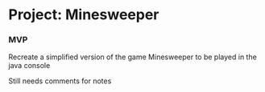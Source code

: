 # Project: Minesweeper
### MVP
Recreate a simplified version of the game Minesweeper to be played in the java console 

Still needs comments for notes

